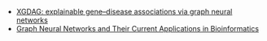 - [XGDAG: explainable gene–disease associations via graph neural networks](https://academic.oup.com/bioinformatics/article/39/8/btad482/7235567)
- [Graph Neural Networks and Their Current Applications in Bioinformatics](https://www.frontiersin.org/articles/10.3389/fgene.2021.690049/full)
